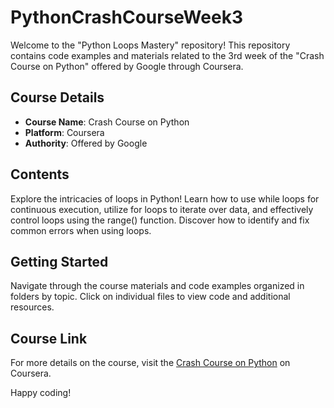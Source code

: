 # PythonCrashCourseWeek3

Welcome to the "Python Loops Mastery" repository! This repository contains code examples and materials related to the 3rd week of the "Crash Course on Python" offered by Google through Coursera.

## Course Details

- **Course Name**: Crash Course on Python
- **Platform**: Coursera
- **Authority**: Offered by Google

## Contents

Explore the intricacies of loops in Python! Learn how to use while loops for continuous execution, utilize for loops to iterate over data, and effectively control loops using the range() function. Discover how to identify and fix common errors when using loops.

## Getting Started

Navigate through the course materials and code examples organized in folders by topic. Click on individual files to view code and additional resources.

## Course Link

For more details on the course, visit the [Crash Course on Python](https://www.coursera.org/courses?query=crash%20course%20on%20python) on Coursera.

Happy coding!

